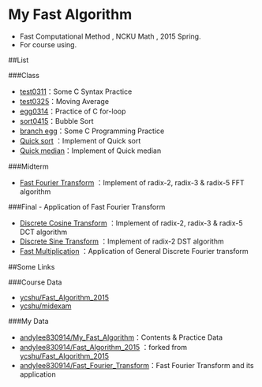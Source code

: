 # My Fast Algorithm
* Fast Computational Method , NCKU Math , 2015 Spring.
* For course using.


##List

###Class
* [test0311](test0311)：Some C Syntax Practice
* [test0325](test0325)：Moving Average
* [egg0314](egg0314)：Practice of C for-loop
* [sort0415](sort0415)：Bubble Sort
* [branch egg](https://github.com/andylee830914/Fast_Algorithm_2015/tree/C14011201-eggs/midexam)：Some C Programming Practice
* [Quick sort](https://github.com/andylee830914/Fast_Algorithm_2015/blob/master/midexam/C14011201/midterm/midterm/sort.c) ：Implement of Quick sort 
* [Quick median](https://github.com/andylee830914/Fast_Algorithm_2015/blob/quick_median/midexam/C14011201/midterm/midterm/sort.c)：Implement of Quick median

###Midterm
* [Fast Fourier Transform](https://github.com/andylee830914/Fast_Fourier_Transform) ：Implement of radix-2, radix-3 & radix-5 FFT algorithm

###Final - Application of Fast Fourier Transform
* [Discrete Cosine Transform](https://github.com/andylee830914/Fast_Fourier_Transform/tree/DCT) ：Implement of radix-2, radix-3 & radix-5 DCT algorithm
* [Discrete Sine Transform](https://github.com/andylee830914/Fast_Fourier_Transform/tree/DST) ：Implement of radix-2 DST algorithm
* [Fast Multiplication](https://github.com/andylee830914/Fast_Fourier_Transform/tree/multiplication) ：Application of General Discrete Fourier transform 

##Some Links

###Course Data
* [ycshu/Fast\_Algorithm\_2015](https://github.com/ycshu/Fast_Algorithm_2015)
* [ycshu/midexam](https://github.com/ycshu/midexam)

###My Data
* [andylee830914/My\_Fast\_Algorithm](https://github.com/andylee830914/My_Fast_Algorithm)：Contents & Practice Data
* [andylee830914/Fast\_Algorithm\_2015](https://github.com/andylee830914/Fast_Algorithm_2015)
：forked from [ycshu/Fast\_Algorithm\_2015](https://github.com/ycshu/Fast_Algorithm_2015) 
* [andylee830914/Fast\_Fourier\_Transform](https://github.com/andylee830914/Fast_Fourier_Transform)：Fast Fourier Transform and its application